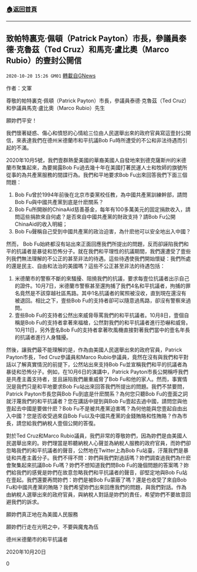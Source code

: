 ###  [:house:返回首頁](https://github.com/ourhimalayas/txt)
---

## 致帕特裏克·佩頓（Patrick Payton）市長，參議員泰德·克魯茲（Ted Cruz）和馬克·盧比奧（Marco Rubio）的壹封公開信
`2020-10-20 15:26 GM01` [轉載自GNews](https://gnews.org/zh-hant/436567/)

作者：文軍

尊敬的帕特裏克·佩頓（Patrick Payton）市長，參議員泰德·克魯茲（Ted Cruz）和參議員馬克·盧比奧（Marco Rubio）先生

願妳們平安！

我們懷著疑惑、傷心和憤怒的心情給三位由人民選舉出來的政府官員寫這壹封公開信，來表達我們在德州米德蘭市和平抗議Bob Fu時所遭受的不公和非法待遇而引起的不滿。

2020年10月5號，我們壹群熱愛美國的華裔美國人自發地來到德克薩斯州的米德蘭市聚集起來，為要揭露Bob Fu過去幾十年在美國打著民運人士和牧師的旗號所從事的為共產黨服務的間諜行為。我們和平地要求Bob Fu出來回答我們下面三個問題：

1. Bob Fu曾於1994年前後在北京市委黨校任教，為中國共產黨訓練幹部，請問Bob Fu與中國共產黨到底是什麽關系？
2. Bob Fu所開辦的ChinaAid慈善基金，每年有100多萬美元的固定捐款收入，請問這些捐款來自何處？是否來自中國共產黨的財政支持？請Bob Fu公開ChinaAid的收入明細；
3. Bob Fu聲稱自己受到中國共產黨的政治迫害，為什麽他可以安全地出入中國？


然而， Bob Fu始終都沒有站出來正面回應我們所提出的問題，反而卻誣陷我們和平的抗議者是暴徒和恐怖分子。就在我們和平理性的抗議期間，我們還遭受了壹些列我們無法理解的不公正的甚至非法的待遇。這些待遇使我們開始懷疑：我們所處的還是民主、自由和法治的美國嗎？這些不公正甚至非法的待遇包括：

1. 米德蘭市的警察不斷的來騷擾、阻撓我們的抗議，要求每壹位抗議者出示自己的證件。10月7日，米德蘭市警察甚至還拘捕了我們4名和平抗議者，拘捕的罪名竟然是不該穿越社區馬路。其中1名抗議者的駕照被沒收，直到現在還沒有被退回。相比之下，壹些Bob Fu的支持者卻可以隨意過馬路，卻沒有警察來過問。
2. 壹些Bob Fu的支持者公然出來威脅辱罵我們的和平抗議者。10月8日，壹個自稱是Bob Fu的支持者拿著來福槍，公然對我們的和平抗議者進行恐嚇和威脅。10月11日，另外壹名Bob Fu的支持者拿著吹風機直接對著我們當中的壹名年長的抗議者進行人身騷擾。


然後，讓我們最不能理解的是，作為由美國人民選舉出來的政府官員，Patrick Payton市長，Ted Cruz參議員和Marco Rubio參議員，竟然在沒有與我們和平對話以了解真實情況的前提下，公然站出來支持Bob Fu並宣稱我們和平的抗議者為暴徒和恐怖分子。例如，在10月6日的演講中，Patrick Payton市長公開稱呼我們是共產主義支持者，並且誣陷我們嚴重威脅了Bob Fu和他的家人。然而，事實情況是我們只是和平地要求Bob Fu站出來回答我們所提出的問題。我們不禁要問，Patrick Payton市長您與Bob Fu到底是什麽關系？為何您只聽Bob Fu的壹面之詞就汙蔑我們的和平抗議者？您在講話中提到與Bob Fu壹起去過中國，請問您與他壹起去中國是要做什麽？Bob Fu不是被共產黨迫害嗎？為何他能與您壹起自由出入中國？您是否收受過來自Bob Fu以及中國共產黨的金錢賄賂和性賄賂？作為市長，請您給我們納稅人壹個公開的答復。

對於Ted Cruz和Marco Rubio議員，我們非常的尊敬妳們，因為妳們是由美國人民選舉出來的。妳們理當是聆聽納稅人心聲並為納稅人服務的政府官員，而妳們卻忽略我們的和平抗議者的聲音，公然地在Twitter上為Bob Fu站臺，汙蔑我們是暴徒和共產主義分子。我們不得不問：妳們與我們對過話嗎？妳們調查過我們為什麽會聚集起來抗議Bob Fu嗎？妳們不想知道我們問Bob Fu的幾個問題的答案嗎？妳們給我們的感覺是妳們在故意忽略我們和平抗議者的聲音，卻堅定地與Bob Fu站在壹起。我們還要再問妳們：妳們是被Bob Fu蒙蔽了嗎？還是也收受了來自Bob Fu和中國共產黨的賄賂？我們希望妳們出來回應我們的問題，與我們對話。作為由納稅人選舉出來的政府官員，與納稅人對話是妳們的責任，希望妳們不要故意回避我們的訴求。

願妳們真正地在為美國人民服務

願妳們行走在光明之中，不要與魔鬼為伍

德州米德蘭市的和平抗議者

2020年10月20日

0
